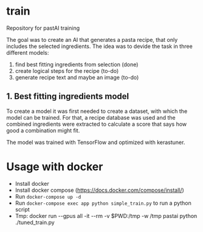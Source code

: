 # train
Repository for pastAI training

The goal was to create an AI that generates a pasta recipe, that only includes the selected ingredients. The idea was to devide the task in three different models:
1. find best fitting ingredients from selection (done)
2. create logical steps for the recipe (to-do)
3. generate recipe text and maybe an image (to-do) 

## 1. Best fitting ingredients model
To create a model it was first needed to create a dataset, with which the model can be trained. For that, a recipe database was used and the combined ingredients were extracted to calculate a score that says how good a combination might fit. 

The model was trained with TensorFlow and optimized with kerastuner.

# Usage with docker
 - Install docker
 - Install docker compose (https://docs.docker.com/compose/install/)
 - Run `docker-compose up -d`
 - Run `docker-compose exec app python simple_train.py` to run a python script
 - Tmp: docker run --gpus all -it --rm -v $PWD:/tmp -w /tmp pastai python ./tuned_train.py
